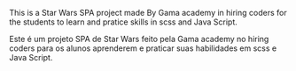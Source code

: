 This is a Star Wars SPA project made By Gama academy in hiring coders for the students to learn and pratice skills in scss and Java Script.

Este é um projeto SPA de  Star Wars feito pela Gama academy no hiring coders para os alunos aprenderem e praticar suas habilidades em scss e Java Script.
